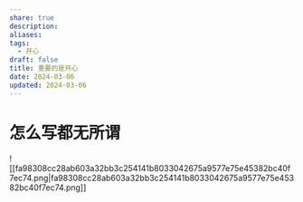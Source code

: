 ```yaml
---
share: true
description: 
aliases: 
tags:
  - 开心
draft: false
title: 重要的是开心
date: 2024-03-06
updated: 2024-03-06
---
```

# 怎么写都无所谓


![[fa98308cc28ab603a32bb3c254141b8033042675a9577e75e45382bc40f7ec74.png|fa98308cc28ab603a32bb3c254141b8033042675a9577e75e45382bc40f7ec74.png]]